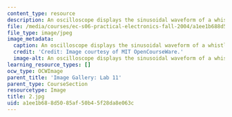 ```yaml
---
content_type: resource
description: An oscilloscope displays the sinusoidal waveform of a whistling sound.
file: /media/courses/ec-s06-practical-electronics-fall-2004/a1ee1b688d5085af50b45f28da8e063c_2.jpg
file_type: image/jpeg
image_metadata:
  caption: An oscilloscope displays the sinusoidal waveform of a whistling sound.
  credit: 'Credit: Image courtesy of MIT OpenCourseWare.'
  image-alt: An oscilloscope displays the sinusoidal waveform of a whistling sound.
learning_resource_types: []
ocw_type: OCWImage
parent_title: 'Image Gallery: Lab 11'
parent_type: CourseSection
resourcetype: Image
title: 2.jpg
uid: a1ee1b68-8d50-85af-50b4-5f28da8e063c
---
```

